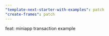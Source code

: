 ```yaml
---
"template-next-starter-with-examples": patch
"create-frames": patch
---
```


feat: miniapp transaction example
